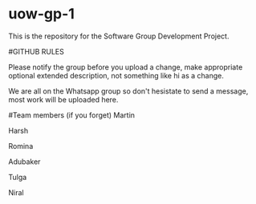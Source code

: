 # uow-gp-1

This is the repository for the Software Group Development Project.

#GITHUB RULES

Please notify the group before you upload a change, make appropriate optional extended description, not something like hi as a change.

We are all on the Whatsapp group so don't hesistate to send a message, most work will be uploaded here.

#Team members (if you forget)
Martin

Harsh

Romina

Adubaker

Tulga

Niral
